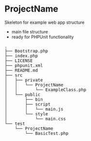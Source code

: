 # ProjectName
Skeleton for example  web app structure

- main file structure
- ready for PHPUnit functionality
<pre>
.
├── Bootstrap.php
├── index.php
├── LICENSE
├── phpunit.xml
├── README.md
├── src
│   ├── private
│   │   └── ProjectName
│   │       └── ExampleClass.php
│   └── public
│       ├── bin
│       ├── script
│       │   └── main.js
│       └── style
│           └── main.css
└── test
    └── ProjectName
        └── BasicTest.php

</pre> 



